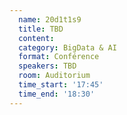```yaml
---
  name: 20d1t1s9
  title: TBD
  content:
  category: BigData & AI
  format: Conférence
  speakers: TBD
  room: Auditorium
  time_start: '17:45'
  time_end: '18:30'
---
```

